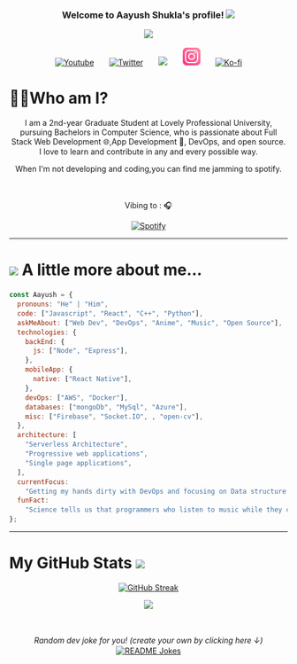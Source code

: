 <h3 align="center">
  Welcome to Aayush Shukla's profile!
  <img src="https://media.giphy.com/media/hvRJCLFzcasrR4ia7z/giphy.gif" width="28">
</h3>

<!-- Typing SVG by DenverCoder1 - https://github.com/DenverCoder1/readme-typing-svg -->
<p align="center">
  <a href="https://github.com/DenverCoder1/readme-typing-svg"><img src="https://readme-typing-svg.herokuapp.com/?lines=Full-stack%20web%20developer;DevOps%20Engineer;App%20Developer;Open%20Source%20Contributor&font=Fira%20Code&center=true&width=440&height=45&color=f75c7e&vCenter=true&size=22"></a>
</p>

<p align="center">
  <a href="https://www.youtube.com/channel/UCYe8zCj2U6JxYTe2Cbdp_rQ"><img width="32px" alt="Youtube" title="Youtube" src="https://i.imgur.com/qiXu7b2.png"/></a>
  &#8287;&#8287;&#8287;&#8287;&#8287;
  <a href="https://twitter.com/Aayushs30319978"><img width="32px" alt="Twitter" title="Twitter" src="https://i.imgur.com/OXZM1L6.png"/></a>
  &#8287;&#8287;&#8287;&#8287;&#8287;
  <a href="https://discord.gg/fPrdqh3Zfu" alt="Dev Pro Tips Discussion & Support Server"><img width="32px" src="https://i.imgur.com/OViZO8J.png"/></a>
  &#8287;&#8287;&#8287;&#8287;&#8287;
  <a href="https://www.instagram.com/aayushshuk1a/"><img width="32px" alt="Dev.to" title="Instagram" src="./assests/instagram.png"></a>
  &#8287;&#8287;&#8287;&#8287;&#8287;
  <a href="https://www.buymeacoffee.com/aayush5emaQ"><img width="32px" alt="Ko-fi" title="Buy me a coffee" src="https://i.imgur.com/PpLeD3K.png"/></a>
  
<h1>🤷‍♂️Who am I?</h1>
  
  <p align="center">I am a 2nd-year Graduate Student at Lovely Professional University, pursuing Bachelors in Computer Science, who is passionate about Full Stack Web Development 🌐,App Development 📱, DevOps, and open source. I love to learn and contribute in any and every possible way.
</p>

<p align="center">When I'm not developing and coding,you can find me jamming to spotify. </p>

<div align="center"><br><br> Vibing to : 🎧  </strong></p>

[![Spotify](https://novatorem-seven-green.vercel.app/api/spotify)](https://open.spotify.com/user/31dnnc5zawniwawsbzittgeb3vri)

</div>

---

<h1> <img src="https://media.giphy.com/media/VgCDAzcKvsR6OM0uWg/giphy.gif" width="50"> A little more about me...</h1>

```javascript
const Aayush = {
  pronouns: "He" | "Him",
  code: ["Javascript", "React", "C++", "Python"],
  askMeAbout: ["Web Dev", "DevOps", "Anime", "Music", "Open Source"],
  technologies: {
    backEnd: {
      js: ["Node", "Express"],
    },
    mobileApp: {
      native: ["React Native"],
    },
    devOps: ["AWS", "Docker"],
    databases: ["mongoDb", "MySql", "Azure"],
    misc: ["Firebase", "Socket.IO", , "open-cv"],
  },
  architecture: [
    "Serverless Architecture",
    "Progressive web applications",
    "Single page applications",
  ],
  currentFocus:
    "Getting my hands dirty with DevOps and focusing on Data structure and Algorithms",
  funFact:
    "Science tells us that programmers who listen to music while they code might actually have an edge over their colleagues.",
};
```

---

<h1> My GitHub Stats <img src='https://media1.giphy.com/media/du3J3cXyzhj75IOgvA/giphy.gif?cid=ecf05e47x2g034i9pzwtzzsd3xgg2w9nr94t4tflbbgo3008&rid=giphy.gif' width='22px'> </h1>

<div align="center">

[![GitHub Streak](https://github-readme-streak-stats.herokuapp.com?user=AayushShuk1a&theme=radical&hide_border=true&date_format=M%20j%5B%2C%20Y%5D)](https://git.io/streak-stats)

![](https://komarev.com/ghpvc/?username=AayushShuk1a&color=ff69b4)

<br/>

<i>Random dev joke for you! (create your own by clicking here ↓)</i><br>
<a href="https://readme-jokes.vercel.app"><img align="center" src="https://readme-jokes.vercel.app/api?bgColor=%#141321&textColor=%23fff&aColor=%23fd428d&borderColor=%2306d6a0" alt="README Jokes"></a>

</div>

